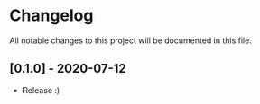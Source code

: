 # Changelog
All notable changes to this project will be documented in this file.

## [0.1.0] - 2020-07-12
- Release :)
